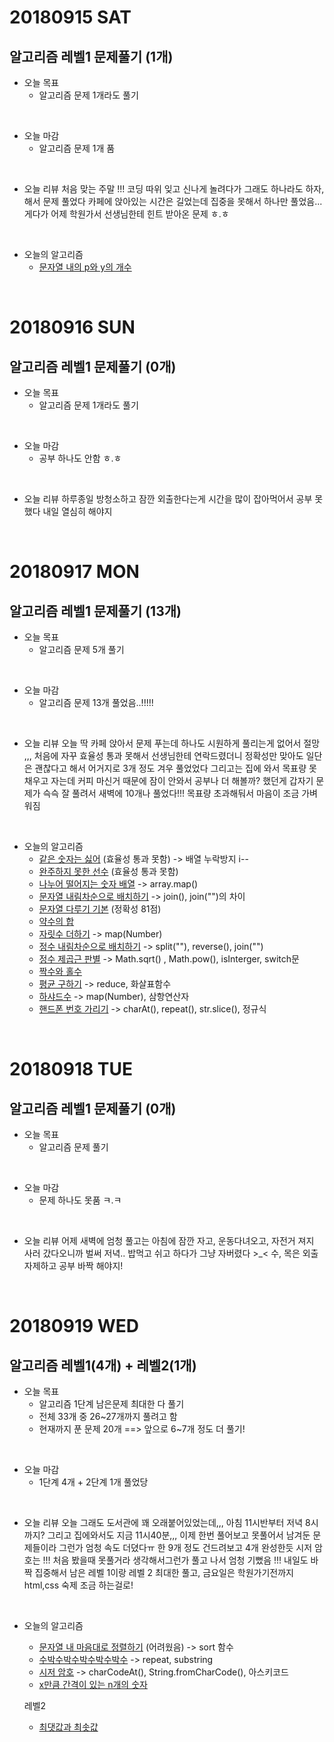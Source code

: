 # 20180915 SAT

## 알고리즘 레벨1 문제풀기 (1개)

- 오늘 목표
  - 알고리즘 문제 1개라도 풀기
<br />

- 오늘 마감
  - 알고리즘 문제 1개 품
<br />

- 오늘 리뷰
처음 맞는 주말 !!! 
코딩 따위 잊고 신나게 놀려다가 그래도 하나라도 하자, 해서 문제 풀었다 
카페에 앉아있는 시간은 길었는데 집중을 못해서 하나만 풀었음... 
게다가 어제 학원가서 선생님한테 힌트 받아온 문제 ㅎ.ㅎ 
<br />

- 오늘의 알고리즘
  - [문자열 내의 p와 y의 개수](http://choinashil.blog.me/221359539637)
<br />



# 20180916 SUN

## 알고리즘 레벨1 문제풀기 (0개)

- 오늘 목표
  - 알고리즘 문제 1개라도 풀기
<br />

- 오늘 마감
  - 공부 하나도 안함 ㅎ.ㅎ 
<br />

- 오늘 리뷰
하루종일 방청소하고 잠깐 외출한다는게 시간을 많이 잡아먹어서 공부 못했다 
내일 열심히 해야지
<br />



# 20180917 MON
## 알고리즘 레벨1 문제풀기 (13개)

- 오늘 목표
  - 알고리즘 문제 5개 풀기
<br />

- 오늘 마감
  - 알고리즘 문제 13개 풀었음..!!!!!
<br />

- 오늘 리뷰
오늘 딱 카페 앉아서 문제 푸는데 하나도 시원하게 풀리는게 없어서 절망 ,,,
처음에 자꾸 효율성 통과 못해서 선생님한테 연락드렸더니 정확성만 맞아도 일단은 괜찮다고 해서 어거지로 3개 정도 겨우 풀었었다
그리고는 집에 와서 목표량 못채우고 자는데 커피 마신거 때문에 잠이 안와서 공부나 더 해볼까? 했던게 갑자기 문제가 슥슥 잘 풀려서 새벽에 10개나 풀었다!!!
목표량 초과해둬서 마음이 조금 가벼워짐
<br />

- 오늘의 알고리즘
  - [같은 숫자는 싫어](http://choinashil.blog.me/221360819071) (효율성 통과 못함) -> 배열 누락방지 i--
  - [완주하지 못한 선수](http://choinashil.blog.me/221360824075) (효율성 통과 못함)
  - [나누어 떨어지는 숫자 배열](http://choinashil.blog.me/221360837848) -> array.map()
  - [문자열 내림차순으로 배치하기](http://choinashil.blog.me/221361075182) -> join(), join("")의 차이
  - [문자열 다루기 기본](http://choinashil.blog.me/221361077090) (정확성 81점)
  - [약수의 합](http://choinashil.blog.me/221361079264)
  - [자릿수 더하기](http://choinashil.blog.me/221361083479) -> map(Number)
  - [정수 내림차순으로 배치하기](http://choinashil.blog.me/221361084570) -> split(""), reverse(), join("")
  - [정수 제곱근 판별](http://choinashil.blog.me/221361092974) -> Math.sqrt() , Math.pow(), isInterger, switch문
  - [짝수와 홀수](http://choinashil.blog.me/221361099282)
  - [평균 구하기](http://choinashil.blog.me/221361102421) -> reduce, 화살표함수 
  - [하샤드수](http://choinashil.blog.me/221361106676) -> map(Number), 삼항연산자
  - [핸드폰 번호 가리기](http://choinashil.blog.me/221361260476) -> charAt(), repeat(), str.slice(), 정규식 
<br />



# 20180918 TUE

## 알고리즘 레벨1 문제풀기 (0개)

- 오늘 목표
  - 알고리즘 문제 풀기
<br />

- 오늘 마감
  - 문제 하나도 못품 ㅋ.ㅋ 
<br />

- 오늘 리뷰
어제 새벽에 엄청 풀고는 아침에 잠깐 자고, 운동다녀오고, 자전거 져지 사러 갔다오니까 벌써 저녁..
밥먹고 쉬고 하다가 그냥 자버렸다 >_<
수, 목은 외출자제하고 공부 바짝 해야지!
<br />



# 20180919 WED

## 알고리즘 레벨1(4개) + 레벨2(1개)

- 오늘 목표
  - 알고리즘 1단계 남은문제 최대한 다 풀기
  - 전체 33개 중 26~27개까지 풀려고 함 
  - 현재까지 푼 문제 20개 ==> 앞으로 6~7개 정도 더 풀기! 
<br />

- 오늘 마감
  - 1단계 4개 + 2단계 1개 풀었당
<br />

- 오늘 리뷰
오늘 그래도 도서관에 꽤 오래붙어있었는데,,, 아침 11시반부터 저녁 8시까지? 그리고 집에와서도 지금 11시40분,,,
이제 한번 풀어보고 못풀어서 남겨둔 문제들이라 그런가 엄청 속도 더뎠다ㅠ
한 9개 정도 건드려보고 4개 완성한듯 
시저 암호는 !!! 처음 봤을때 못풀거라 생각해서그런가 풀고 나서 엄청 기뻤음 !!!
내일도 바짝 집중해서 남은 레벨 1이랑 레벨 2 최대한 풀고, 금요일은 학원가기전까지 html,css 숙제 조금 하는걸로!
<br />

- 오늘의 알고리즘
  - [문자열 내 마음대로 정렬하기](http://choinashil.blog.me/221362017671) (어려웠음) -> sort 함수
  - [수박수박수박수박수박수](http://choinashil.blog.me/221362134799) -> repeat, substring
  - [시저 암호](http://choinashil.blog.me/221362246329) -> charCodeAt(), String.fromCharCode(), 아스키코드
  - [x만큼 간격이 있는 n개의 숫자](http://choinashil.blog.me/221362345400)

  레벨2
  - [최댓값과 최솟값](http://choinashil.blog.me/221362692977)
<br />

